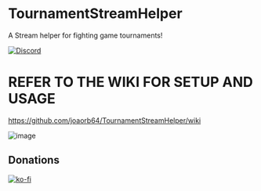 # TournamentStreamHelper

A Stream helper for fighting game tournaments!

<a href="https://discord.gg/X9Sp2FkcHF">
        <img src="https://img.shields.io/discord/1012284618457759755?color=5865F2&label=TSH%20-%20Tournament%20Stream%20Helper&logo=discord&logoColor=white"
            alt="Discord">
    </a>

# REFER TO THE WIKI FOR SETUP AND USAGE

https://github.com/joaorb64/TournamentStreamHelper/wiki


![image](https://user-images.githubusercontent.com/7636440/167516192-c4e9799a-9371-434f-b4c0-06f5a516abd3.png)

## Donations

[![ko-fi](https://www.ko-fi.com/img/githubbutton_sm.svg)](https://ko-fi.com/W7W22YK26)
